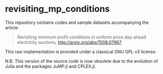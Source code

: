 # revisiting_mp_conditions

This repository contains codes and sample datasets accompanying the article:

> Revisiting minimum profit conditions in uniform price day-ahead electricity auctions, http://arxiv.org/abs/1508.07967

This raw implementation is provided under a classical GNU GPL v3 license.

N.B. This version of the source code is now obsolete due to the evolution of Julia and the packages JuMP.jl and CPLEX.jl.
